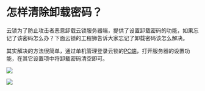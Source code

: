 # 怎样清除卸载密码？

云锁为了防止攻击者恶意卸载云锁服务器端，提供了设置卸载密码的功能，如果忘记了该密码怎么办？下面云锁的工程狮告诉大家忘记了卸载密码该怎么解决。

其实解决的方法很简单，通过单机管理登录云锁的[PC端](../guide/install/pc.md)，打开服务器的设置功能，在其它设置项中将卸载密码清空即可。

![](../.gitbook/assets/q0501.png)

![](../.gitbook/assets/q0502.png)
